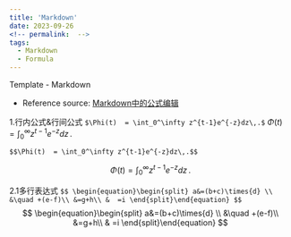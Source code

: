 ```yaml
---
title: 'Markdown'
date: 2023-09-26
<!-- permalink:  -->
tags:
  - Markdown
  - Formula
---
```

Template - Markdown

- Reference source: [Markdown中的公式编辑](https://cloud.tencent.com/developer/article/1838511)

1.行内公式&行间公式
` $\Phi(t)  = \int_0^\infty z^{t-1}e^{-z}dz\,.$ `
$\Phi(t)  = \int_0^\infty z^{t-1}e^{-z}dz\,.$

    $$\Phi(t)  = \int_0^\infty z^{t-1}e^{-z}dz\,.$$
$$\Phi(t)  = \int_0^\infty z^{t-1}e^{-z}dz\,.$$

2.1多行表达式
` $$ \begin{equation}\begin{split} a&=(b+c)\times{d} \\ &\quad +(e-f)\\ &=g+h\\ &  =i \end{split}\end{equation} $$ `
$$ \begin{equation}\begin{split} a&=(b+c)\times{d} \\ &\quad +(e-f)\\ &=g+h\\ &  =i \end{split}\end{equation} $$


